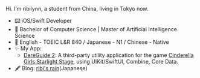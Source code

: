 Hi. I’m ribilynn, a student from China, living in Tokyo now.
- ⌨️  iOS/Swift Developer
- 📖  Bachelor of Computer Science | Master of Artificial Intelligence Science
- 🙊  English - TOEIC L&R 840 /  Japanese - N1 / Chinese - Native
- ✨  My App:
  - [DereGuide 2](https://apps.apple.com/us/app/id1493630000): A third-party utility application for the game [Cinderella Girls Starlight Stage](https://cinderella.idolmaster.jp/sl-stage/), using UIKit/SwiftUI, Combine, Core Data.
- 🖋 Blog: [ribi's rain](http://ribilynn.com)(Japanese)
